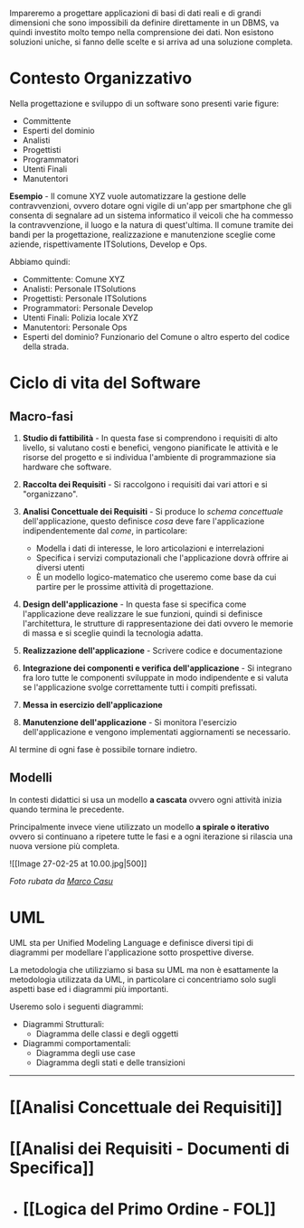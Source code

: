 Impareremo a progettare applicazioni di basi di dati reali e di grandi dimensioni che sono impossibili da definire direttamente in un DBMS, va quindi investito molto tempo nella comprensione dei dati. Non esistono soluzioni uniche, si fanno delle scelte e si arriva ad una soluzione completa.

# Contesto Organizzativo

Nella progettazione e sviluppo di un software sono presenti varie figure:
- Committente
- Esperti del dominio
- Analisti
- Progettisti
- Programmatori
- Utenti Finali
- Manutentori

**Esempio** - Il comune XYZ vuole automatizzare la gestione delle contravvenzioni, ovvero dotare ogni vigile di un'app per smartphone che gli consenta di segnalare ad un sistema informatico il veicoli che ha commesso la contravvenzione, il luogo e la natura di quest'ultima. Il comune tramite dei bandi per la progettazione, realizzazione e manutenzione sceglie come aziende, rispettivamente ITSolutions, Develop e Ops.

Abbiamo quindi:

- Committente: Comune XYZ
- Analisti: Personale ITSolutions
- Progettisti: Personale ITSolutions
- Programmatori: Personale Develop
- Utenti Finali: Polizia locale XYZ
- Manutentori: Personale Ops
- Esperti del dominio? Funzionario del Comune o altro esperto del codice della strada.

# Ciclo di vita del Software

## Macro-fasi

1) **Studio di fattibilità** - In questa fase si comprendono i requisiti di alto livello, si valutano costi e benefici, vengono pianificate le attività e le risorse del progetto e si individua l'ambiente di programmazione sia hardware che software.

2) **Raccolta dei Requisiti** - Si raccolgono i requisiti dai vari attori e si "organizzano".

3) **Analisi Concettuale dei Requisiti** - Si produce lo _schema concettuale_ dell'applicazione, questo definisce _cosa_ deve fare l'applicazione indipendentemente dal _come_, in particolare:
   - Modella i dati di interesse, le loro articolazioni e interrelazioni
   - Specifica i servizi computazionali che l'applicazione dovrà offrire ai diversi utenti
   - È un modello logico-matematico che useremo come base da cui partire per le prossime attività di progettazione.

4) **Design dell'applicazione** - In questa fase si specifica come l'applicazione deve realizzare le sue funzioni, quindi si definisce l'architettura, le strutture di rappresentazione dei dati ovvero le memorie di massa e si sceglie quindi la tecnologia adatta.

5) **Realizzazione dell'applicazione** - Scrivere codice e documentazione

6) **Integrazione dei componenti e verifica dell'applicazione** - Si integrano fra loro tutte le componenti sviluppate in modo indipendente e si valuta se l'applicazione svolge correttamente tutti i compiti prefissati.

7) **Messa in esercizio dell'applicazione**

8) **Manutenzione dell'applicazione** - Si monitora l'esercizio dell'applicazione e vengono implementati aggiornamenti se necessario.

Al termine di ogni fase è possibile tornare indietro.

## Modelli

In contesti didattici si usa un modello **a cascata** ovvero ogni attività inizia quando termina le precedente.

Principalmente invece viene utilizzato un modello **a spirale o iterativo** ovvero si continuano a ripetere tutte le fasi e a ogni iterazione si rilascia una nuova versione più completa.

![[Image 27-02-25 at 10.00.jpg|500]]

_Foto rubata da [Marco Casu](https://github.com/CasuFrost)_

# UML

UML sta per Unified Modeling Language e definisce diversi tipi di diagrammi per modellare l'applicazione sotto prospettive diverse.

La metodologia che utilizziamo si basa su UML ma non è esattamente la metodologia utilizzata da UML, in particolare ci concentriamo solo sugli aspetti base ed i diagrammi più importanti.

Useremo solo i seguenti diagrammi:
- Diagrammi Strutturali:
	- Diagramma delle classi e degli oggetti
- Diagrammi comportamentali:
	- Diagramma degli use case
	- Diagramma degli stati e delle transizioni

---

# [[Analisi Concettuale dei Requisiti]]

# [[Analisi dei Requisiti - Documenti di Specifica]]


- # [[Logica del Primo Ordine - FOL]]
